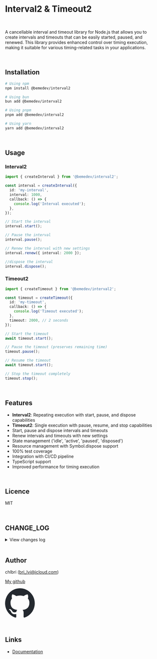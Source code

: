 # Interval2 & Timeout2

<br/>

A cancellable interval and timeout library for Node.js that allows you to
create intervals and timeouts that can be easily started, paused, and
renewed. This library provides enhanced control over timing execution,
making it suitable for various timing-related tasks in your applications.

<br/>

## Installation

```bash
# Using npm
npm install @bemedev/interval2
```

```bash
# Using bun
bun add @bemedev/interval2
```

```bash
# Using pnpm
pnpm add @bemedev/interval2
```

```bash
# Using yarn
yarn add @bemedev/interval2
```

<br/>

## Usage

### Interval2

```typescript
import { createInterval } from '@bemedev/interval2';

const interval = createInterval({
  id: 'my-interval',
  interval: 1000,
  callback: () => {
    console.log('Interval executed');
  },
});

// Start the interval
interval.start();

// Pause the interval
interval.pause();

// Renew the interval with new settings
interval.renew({ interval: 2000 });

//dispose the interval
interval.dispose();
```

### Timeout2

```typescript
import { createTimeout } from '@bemedev/interval2';

const timeout = createTimeout({
  id: 'my-timeout',
  callback: () => {
    console.log('Timeout executed');
  },
  timeout: 2000, // 2 seconds
});

// Start the timeout
await timeout.start();

// Pause the timeout (preserves remaining time)
timeout.pause();

// Resume the timeout
await timeout.start();

// Stop the timeout completely
timeout.stop();
```

<br/>

## Features

- **Interval2**: Repeating execution with start, pause, and dispose
  capabilities
- **Timeout2**: Single execution with pause, resume, and stop capabilities
- Start, pause and dispose intervals and timeouts
- Renew intervals and timeouts with new settings
- State management ('idle', 'active', 'paused', 'disposed')
- Resource management with Symbol.dispose support
- 100% test coverage
- Integration with CI/CD pipeline
- TypeScript support
- Improved performance for timing execution

<br/>

## Licence

MIT

<br/>

## CHANGE_LOG

<details>

<summary>
View changes log
</summary>

<br/>

### Version [0.1.1] --> _15:10_

- Remove console.log

### Version [0.1.0] --> _15:00_

- ✨ First version of library
- Added basic interval functionality
- Implemented start and stop methods
- Included error handling for invalid intervals
- Provided documentation for usage
- Added unit tests for core features
- Integrated with CI/CD pipeline
- Improved performance for interval execution
- 100% coverage
- Fixed bugs related to interval overlap
- Enhanced logging for debugging purposes
- Updated dependencies to latest versions

<br/>

</details>

<br/>

## Author

chlbri (bri_lvi@icloud.com)

[My github](https://github.com/chlbri?tab=repositories)

[<svg width="98" height="96" xmlns="http://www.w3.org/2000/svg"><path fill-rule="evenodd" clip-rule="evenodd" d="M48.854 0C21.839 0 0 22 0 49.217c0 21.756 13.993 40.172 33.405 46.69 2.427.49 3.316-1.059 3.316-2.362 0-1.141-.08-5.052-.08-9.127-13.59 2.934-16.42-5.867-16.42-5.867-2.184-5.704-5.42-7.17-5.42-7.17-4.448-3.015.324-3.015.324-3.015 4.934.326 7.523 5.052 7.523 5.052 4.367 7.496 11.404 5.378 14.235 4.074.404-3.178 1.699-5.378 3.074-6.6-10.839-1.141-22.243-5.378-22.243-24.283 0-5.378 1.94-9.778 5.014-13.2-.485-1.222-2.184-6.275.486-13.038 0 0 4.125-1.304 13.426 5.052a46.97 46.97 0 0 1 12.214-1.63c4.125 0 8.33.571 12.213 1.63 9.302-6.356 13.427-5.052 13.427-5.052 2.67 6.763.97 11.816.485 13.038 3.155 3.422 5.015 7.822 5.015 13.2 0 18.905-11.404 23.06-22.324 24.283 1.78 1.548 3.316 4.481 3.316 9.126 0 6.6-.08 11.897-.08 13.526 0 1.304.89 2.853 3.316 2.364 19.412-6.52 33.405-24.935 33.405-46.691C97.707 22 75.788 0 48.854 0z" fill="#24292f"/></svg>](https://github.com/chlbri?tab=repositories)

<br/>

## Links

- [Documentation](https://github.com/chlbri/interval2)
